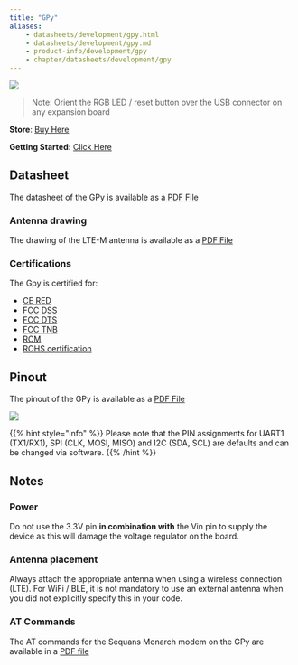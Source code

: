 ```yaml
---
title: "GPy"
aliases:
    - datasheets/development/gpy.html
    - datasheets/development/gpy.md
    - product-info/development/gpy
    - chapter/datasheets/development/gpy
---
```


![](/gitbook/assets/gpy-1.png)

> Note: Orient the RGB LED / reset button over the USB connector on any expansion board

**Store**: [Buy Here](https://pycom.io/product/gpy)

**Getting Started:** [Click Here](/gettingstarted/)

## Datasheet

The datasheet of the GPy is available as a [PDF File](/gitbook/assets/specsheets/Pycom_002_Specsheets_GPy_v2.pdf)

### Antenna drawing
The drawing of the LTE-M antenna is available as a [PDF File](/gitbook/assets/lte-m-antenna-drawing.pdf)

### Certifications
The Gpy is certified for:
* [CE RED](/gitbook/assets/c03-b0-red-final-gpy.pdf)
* [FCC DSS](/gitbook/assets/pycom-2ajmtgpy01r-fcc-grant-dss.pdf)
* [FCC DTS](/gitbook/assets/pycom-2ajmtgpy01r-fcc-grant-dts.pdf)
* [FCC TNB](/gitbook/assets/pycom-2ajmtgpy01r-fcc-grant-tnb.pdf)
* [RCM](/gitbook/assets/RCM-GPy.zip)
* [ROHS certification](/gitbook/assets/RoHs_declarations/RoHS-for-GPy(8217-00090P)-20190523.pdf)


## Pinout

The pinout of the GPy is available as a [PDF File](/gitbook/assets/gpy-pinout.pdf)

![](/gitbook/assets/gpy-pinout.png)

{{% hint style="info" %}}
Please note that the PIN assignments for UART1 \(TX1/RX1\), SPI \(CLK, MOSI, MISO\) and I2C \(SDA, SCL\) are defaults and can be changed via software.
{{% /hint %}}

## Notes

### Power
Do not use the 3.3V pin **in combination with** the Vin pin to supply the device as this will damage the voltage regulator on the board.

### Antenna placement
Always attach the appropriate antenna when using a wireless connection (LTE). For WiFi / BLE, it is not mandatory to use an external antenna when you did not explicitly specify this in your code.

### AT Commands

The AT commands for the Sequans Monarch modem on the GPy are available in a [PDF file](/gitbook/assets/Monarch-LR5110-ATCmdRefMan-rev6_noConfidential.pdf)
